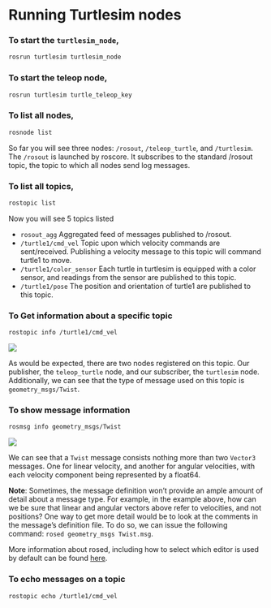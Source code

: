 # Running Turtlesim nodes

### To start the `turtlesim_node`,
```bash
rosrun turtlesim turtlesim_node
```

### To start the teleop node,
```bash
rosrun turtlesim turtle_teleop_key
```

### To list all nodes,
```bash
rosnode list
```

So far you will see three nodes: `/rosout`, `/teleop_turtle`, and `/turtlesim`. The `/rosout` is launched by roscore. It subscribes to the standard /rosout topic, the topic to which all nodes send log messages.

### To list all topics,
```bash
rostopic list
```

Now you will see 5 topics listed
- `rosout_agg` Aggregated feed of messages published to /rosout.
- `/turtle1/cmd_vel` Topic upon which velocity commands are sent/received. Publishing a velocity message to this topic will command turtle1 to move.
- `/turtle1/color_sensor` Each turtle in turtlesim is equipped with a color sensor, and readings from the sensor are published to this topic.
- `/turtle1/pose` The position and orientation of turtle1 are published to this topic.

### To Get information about a specific topic
```bash
rostopic info /turtle1/cmd_vel
```

![](https://d17h27t6h515a5.cloudfront.net/topher/2017/May/591b7fbb_l1-20-03/l1-20-03.png)

As would be expected, there are two nodes registered on this topic. Our publisher, the `teleop_turtle` node, and our subscriber, the `turtlesim` node. Additionally, we can see that the type of message used on this topic is `geometry_msgs/Twist`.

### To show message information
```bash
rosmsg info geometry_msgs/Twist
```

![](https://d17h27t6h515a5.cloudfront.net/topher/2017/May/591b80fb_l1-20-04/l1-20-04.png)

We can see that a `Twist` message consists nothing more than two `Vector3` messages. One for linear velocity, and another for angular velocities, with each velocity component being represented by a float64.

**Note**: Sometimes, the message definition won’t provide an ample amount of detail about a message type. For example, in the example above, how can we be sure that linear and angular vectors above refer to velocities, and not positions? One way to get more detail would be to look at the comments in the message’s definition file. To do so, we can issue the following command: `rosed geometry_msgs Twist.msg`.

More information about rosed, including how to select which editor is used by default can be found [here](http://wiki.ros.org/ROS/Tutorials/UsingRosEd).

### To echo messages on a topic
```bash
rostopic echo /turtle1/cmd_vel
```

